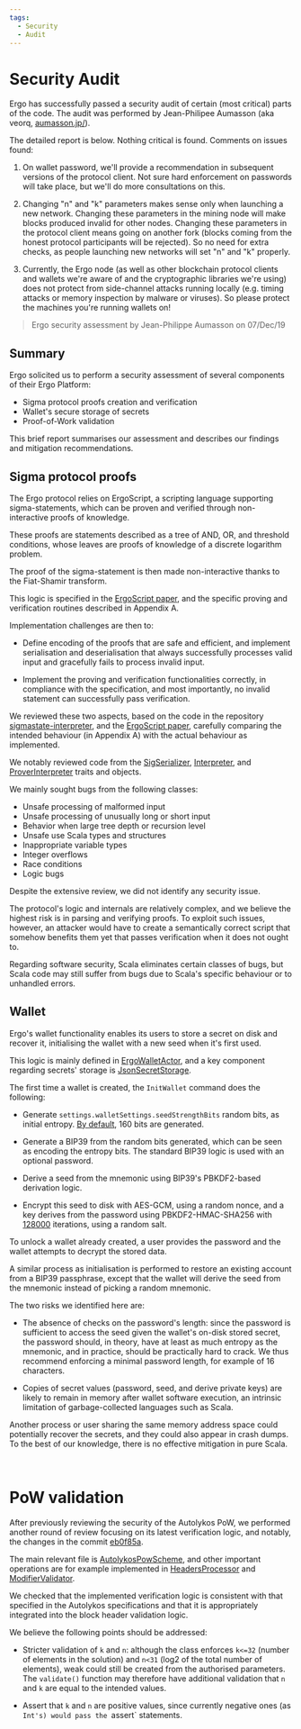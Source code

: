 ```yaml
---
tags:
  - Security
  - Audit
---
```


# Security Audit

Ergo has successfully passed a security audit of certain (most critical) parts of the code. The audit was performed by Jean-Philipee Aumasson (aka veorq, [aumasson.jp/](https://aumasson.jp/)).

The detailed report is below. Nothing critical is found. Comments on issues found:

1. On wallet password, we'll provide a recommendation in subsequent versions of the protocol client. Not sure hard enforcement on passwords will take place, but we'll do more consultations on this.

2. Changing "n" and "k" parameters makes sense only when launching a new network. Changing these parameters in the mining node will make blocks produced invalid for other nodes. Changing these parameters in the protocol client means going on another fork (blocks coming from the honest protocol participants will be rejected). So no need for extra checks, as people launching new networks will set "n" and "k" properly.

3. Currently, the Ergo node (as well as other blockchain protocol clients and wallets we're aware of and the cryptographic libraries we're using) does not protect from side-channel attacks running locally (e.g. timing attacks or memory inspection by malware or viruses). So please protect the machines you're running wallets on!  


> Ergo security assessment by Jean-Philippe Aumasson on 07/Dec/19

## Summary

Ergo solicited us to perform a security assessment of several components of their Ergo Platform:

* Sigma protocol proofs creation and verification
* Wallet's secure storage of secrets
* Proof-of-Work validation

​This brief report summarises our assessment and describes our findings and mitigation recommendations.

## Sigma protocol proofs

​The Ergo protocol relies on ErgoScript, a scripting language supporting sigma-statements, which can be proven and verified through non-interactive proofs of knowledge.

These proofs are statements described as a tree of AND, OR, and threshold conditions, whose leaves are proofs of knowledge of a discrete logarithm problem.

The proof of the sigma-statement is then made non-interactive thanks to the Fiat-Shamir transform.

This logic is specified in the [ErgoScript paper](https://ergoplatform.org/docs/ErgoScript.pdf), and the specific
proving and verification routines described in Appendix A.

​Implementation challenges are then to:

* Define encoding of the proofs that are safe and efficient, and implement serialisation and deserialisation that always successfully processes valid input and gracefully fails to process invalid input.

* Implement the proving and verification functionalities correctly, in compliance with the specification, and most importantly, no invalid statement can successfully pass verification.

We reviewed these two aspects, based on the code in the repository [sigmastate-interpreter](https://github.com/ScorexFoundation/sigmastate-interpreter), and the [ErgoScript paper](https://ergoplatform.org/docs/ErgoScript.pdf), carefully comparing the intended behaviour (in Appendix A) with the actual behaviour as implemented.

​We notably reviewed code from the [SigSerializer](https://github.com/ScorexFoundation/sigmastate-interpreter/blob/master/sigmastate/src/main/scala/sigmastate/SigSerializer.scala), [Interpreter](https://github.com/ScorexFoundation/sigmastate-interpreter/blob/master/sigmastate/src/main/scala/sigmastate/interpreter/Interpreter.scala), and [ProverInterpreter](https://github.com/ScorexFoundation/sigmastate-interpreter/blob/master/sigmastate/src/main/scala/sigmastate/interpreter/ProverInterpreter.scala) traits and objects.

​We mainly sought bugs from the following classes:

* ​Unsafe processing of malformed input
* Unsafe processing of unusually long or short input
* Behavior when large tree depth or recursion level
* Unsafe use Scala types and structures
* Inappropriate variable types
* Integer overflows
* Race conditions
* Logic bugs 

​Despite the extensive review, we did not identify any security issue.

The protocol's logic and internals are relatively complex, and we believe the highest risk is in parsing and verifying proofs. To exploit such issues, however, an attacker would have to create a semantically correct script that somehow benefits them yet that passes verification when it does not ought to.

Regarding software security, Scala eliminates certain classes of bugs, but Scala code may still suffer from bugs due to Scala's specific behaviour or to unhandled errors.

## Wallet

Ergo's wallet functionality enables its users to store a secret on disk and recover it, initialising the wallet with a new seed when it's first used.

​This logic is mainly defined in [ErgoWalletActor](https://github.com/ergoplatform/ergo/blob/master/src/main/scala/org/ergoplatform/nodeView/wallet/ErgoWalletActor.scala), and a key component regarding secrets' storage is [JsonSecretStorage](https://github.com/ergoplatform/ergo/blob/master/ergo-wallet/src/main/scala/org/ergoplatform/wallet/secrets/JsonSecretStorage.scala).

​The first time a wallet is created, the `InitWallet` command does the following:

* Generate `settings.walletSettings.seedStrengthBits` random bits, as initial entropy. [By default](https://github.com/ergoplatform/ergo/blob/master/src/main/resources/application.conf), 160 bits are generated.

* Generate a BIP39 from the random bits generated, which can be seen as encoding the entropy bits. The standard BIP39 logic is used with an optional password.
* Derive a seed from the mnemonic using BIP39's PBKDF2-based derivation logic.

* Encrypt this seed to disk with AES-GCM, using a random nonce, and a key derives from the password using PBKDF2-HMAC-SHA256 with [128000](https://github.com/ergoplatform/ergo/blob/master/src/test/resources/application.conf#L107) iterations, using a random salt.

To unlock a wallet already created, a user provides the password and the wallet attempts to decrypt the stored data.

​A similar process as initialisation is performed to restore an existing account from a BIP39 passphrase, except that the wallet will derive the seed from the mnemonic instead of picking a random mnemonic.

​The two risks we identified here are:

* The absence of checks on the password's length: since the password is sufficient to access the seed given the wallet's on-disk stored secret, the password should, in theory, have at least as much entropy as the mnemonic, and in practice, should be practically hard to crack. We thus recommend enforcing a minimal password length, for example of 16 characters.

* Copies of secret values (password, seed, and derive private keys) are likely to remain in memory after wallet software execution, an intrinsic limitation of garbage-collected languages such as Scala.

Another process or user sharing the same memory address space could potentially recover the secrets, and they could also appear in crash dumps. To the best of our knowledge, there is no effective mitigation in pure Scala.

​
# PoW validation

​After previously reviewing the security of the Autolykos PoW, we performed another round of review focusing on its latest verification logic, and notably, the changes in the commit [eb0f85a](https://github.com/ergoplatform/ergo/commit/eb0f85ac48b0ee8194c12369faf4cc5f16954af9).

​The main relevant file is [AutolykosPowScheme](https://github.com/ergoplatform/ergo/blob/master/src/main/scala/org/ergoplatform/mining/AutolykosPowScheme.scala), and other important operations are for example implemented in
[HeadersProcessor](https://github.com/ergoplatform/ergo/blob/master/src/main/scala/org/ergoplatform/nodeView/history/storage/modifierprocessors/HeadersProcessor.scala) and [ModifierValidator](https://github.com/ScorexFoundation/Scorex/blob/master/src/main/scala/scorex/core/validation/ModifierValidator.scala).

​We checked that the implemented verification logic is consistent with that specified in the Autolykos specifications and that it is appropriately integrated into the block header validation logic.

​We believe the following points should be addressed:

* Stricter validation of `k` and `n`: although the class enforces `k<=32` (number of elements in the solution) and `n<31` (log2 of the total number of elements), weak could still be created from the authorised parameters. The `validate()` function may therefore have additional validation that `n` and `k` are equal to the intended
values.

* Assert that `k` and `n` are positive values, since currently negative ones (as `Int's) would pass the `assert` statements.
